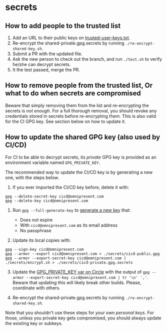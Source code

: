 # secrets

## How to add people to the trusted list

1. Add an URL to their public keys on [trusted-user-keys.txt](./trusted-user-keys.txt).
2. Re-encrypt the shared-private.gpg.secrets by running `./re-encrypt-shared-key.sh`.
3. Submit a PR with the updated file.
4. Ask the new person to check out the branch, and run `./test.sh` to verify he/she can decrypt secrets.
5. It the test passed, merge the PR.

## How to remove people from the trusted list, Or what to do when secrets are compromised

Beware that simply removing them from the list and re-encrypting the secrets is _not enough_. For a full thorough removal, you should revoke any credentials stored in secrets before re-encrypting them. This is also valid for the CI GPG key. See section below on how to update it.

## How to update the shared GPG key (also used by CI/CD)

For CI to be able to decrypt secrets, its _private_ GPG key is provided as an environment variable named `GPG_PRIVATE_KEY`.

The recommended way to update the CI/CD key is by generating a new one, with the steps below.

1. If you ever imported the CI/CD key before, delete it with:

```
gpg --delete-secret-key cicd@omnipresent.com
gpg --delete-key cicd@omnipresent.com
```

1. Run `gpg --full-generate-key` to [generate a new key](https://docs.github.com/articles/generating-a-gpg-key/) that:

   - Does not expire
   - With `cicd@omnipresent.com` as its email address
   - No passphrase

2. Update its local copies with:

```
gpg --sign-key cicd@omnipresent.com
gpg --armor --export cicd@omnipresent.com > ./secrets/cicd-public.gpg
gpg --armor --export-secret-key cicd@omnipresent.com | ./secrets/encrypt.sh > ./secrets/cicd-private.gpg.secrets
```

3. Update the [GPG_PRIVATE_KEY var on Circle](https://app.circleci.com/settings/project/github/OmnipresentGroup/OmniPlatform-api/environment-variables) with the output of `gpg --armor --export-secret-key cicd@omnipresent.com | tr '\n' ','`. Beware that updating this will likely break other builds. Please, coordinate with others.

2. Re-encrypt the shared-private.gpg.secrets by running `./re-encrypt-shared-key.sh`.

Note that you shouldn't use these steps for _your own personal keys_. For those, unless you private key gets compromised, you should always update the existing key or subkeys.
